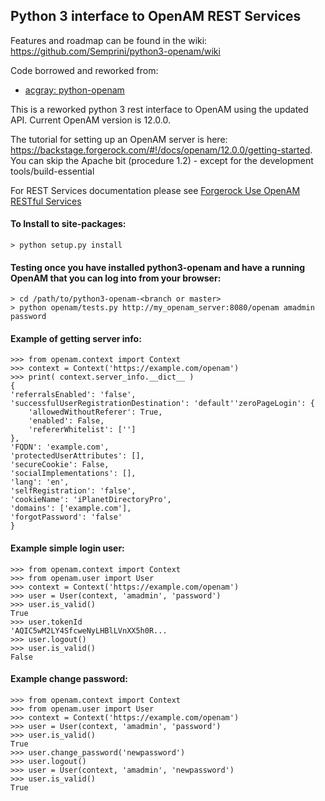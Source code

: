 Python 3 interface to OpenAM REST Services
-----------------------------------

Features and roadmap can be found in the wiki: https://github.com/Semprini/python3-openam/wiki

Code borrowed and reworked from:

 - [acgray: python-openam](https://github.com/acgray/python-openam)

This is a reworked python 3 rest interface to OpenAM using the updated API. Current OpenAM version is 12.0.0.

The tutorial for setting up an OpenAM server is here: https://backstage.forgerock.com/#!/docs/openam/12.0.0/getting-started. You can skip the Apache bit (procedure 1.2) - except for the development tools/build-essential

For REST Services documentation please see [Forgerock Use OpenAM RESTful Services](http://openam.forgerock.org/openam-documentation/openam-doc-source/doc/webhelp/dev-guide/chap-rest.html)

#### To Install to site-packages:
    > python setup.py install
    
#### Testing once you have installed python3-openam and have a running OpenAM that you can log into from your browser:
    > cd /path/to/python3-openam-<branch or master>
    > python openam/tests.py http://my_openam_server:8080/openam amadmin password


#### Example of getting server info:

    >>> from openam.context import Context
    >>> context = Context('https://example.com/openam')
    >>> print( context.server_info.__dict__ )
	{
	'referralsEnabled': 'false',
	'successfulUserRegistrationDestination': 'default''zeroPageLogin': {
		'allowedWithoutReferer': True,
		'enabled': False,
		'refererWhitelist': ['']
	},
	'FQDN': 'example.com',
	'protectedUserAttributes': [],
	'secureCookie': False,
	'socialImplementations': [],
	'lang': 'en',
	'selfRegistration': 'false',
	'cookieName': 'iPlanetDirectoryPro',
	'domains': ['example.com'],
	'forgotPassword': 'false'
	}

#### Example simple login user:

    >>> from openam.context import Context
    >>> from openam.user import User
    >>> context = Context('https://example.com/openam')
    >>> user = User(context, 'amadmin', 'password')
	>>> user.is_valid()
	True
	>>> user.tokenId
	'AQIC5wM2LY4SfcweNyLHBlLVnXX5h0R...
	>>> user.logout()
	>>> user.is_valid()
	False
	
#### Example change password:

    >>> from openam.context import Context
    >>> from openam.user import User
    >>> context = Context('https://example.com/openam')
    >>> user = User(context, 'amadmin', 'password')
	>>> user.is_valid()
	True
	>>> user.change_password('newpassword')
	>>> user.logout()
    >>> user = User(context, 'amadmin', 'newpassword')
	>>> user.is_valid()
	True
